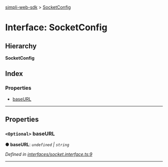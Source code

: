 [simpli-web-sdk](../README.md) > [SocketConfig](../interfaces/socketconfig.md)

# Interface: SocketConfig

## Hierarchy

**SocketConfig**

## Index

### Properties

* [baseURL](socketconfig.md#baseurl)

---

## Properties

<a id="baseurl"></a>

### `<Optional>` baseURL

**● baseURL**: *`undefined` \| `string`*

*Defined in [interfaces/socket.interface.ts:9](https://github.com/simplitech/simpli-web-sdk/blob/a829314/src/interfaces/socket.interface.ts#L9)*

___


